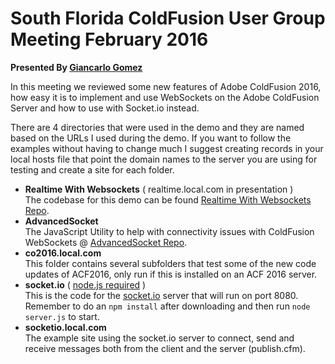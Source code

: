 # South Florida ColdFusion User Group Meeting February 2016

__Presented By [Giancarlo Gomez](https://github.com/GiancarloGomez)__

In this meeting we reviewed some new features of Adobe ColdFusion 2016, how easy it is to implement and use WebSockets on the Adobe ColdFusion Server and how to use with Socket.io instead.

There are 4 directories that were used in the demo and they are named based on the URLs I used during the demo. If you want to follow the examples without having to change much I suggest creating records in your local hosts file that point the domain names to the server you are using for testing and create a site for each folder.

* __Realtime With Websockets__ ( realtime.local.com in presentation )<br />
The codebase for this demo can be found [Realtime With Websockets Repo](https://github.com/GiancarloGomez/ColdFusion-CFSummit-WebSockets).
* __AdvancedSocket__<br />
The JavaScript Utility to help with connectivity issues with ColdFusion WebSockets @ <a href="https://github.com/GiancarloGomez/AdvancedSocket">AdvancedSocket Repo</a>.
* __co2016.local.com__<br />
This folder contains several subfolders that test some of the new code updates of ACF2016, only run if this is installed on an ACF 2016 server.
* __socket.io__ ( [node.js required](https://nodejs.org/) )<br />
This is the code for the [socket.io](http://socket.io/) server that will run on port 8080. Remember to do an <code>npm install</code> after downloading and then run <code>node server.js</code> to start.
* __socketio.local.com__<br />
The example site using the socket.io server to connect, send and receive messages both from the client and the server (publish.cfm).
